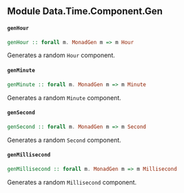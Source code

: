## Module Data.Time.Component.Gen

#### `genHour`

``` purescript
genHour :: forall m. MonadGen m => m Hour
```

Generates a random `Hour` component.

#### `genMinute`

``` purescript
genMinute :: forall m. MonadGen m => m Minute
```

Generates a random `Minute` component.

#### `genSecond`

``` purescript
genSecond :: forall m. MonadGen m => m Second
```

Generates a random `Second` component.

#### `genMillisecond`

``` purescript
genMillisecond :: forall m. MonadGen m => m Millisecond
```

Generates a random `Millisecond` component.



